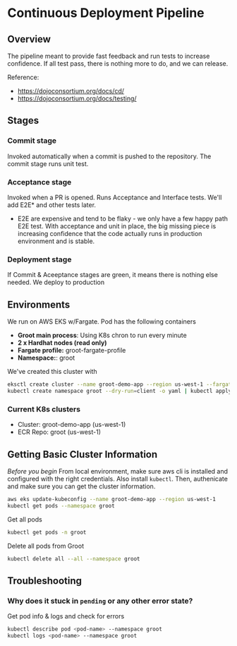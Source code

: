 # Continuous Deployment Pipeline

## Overview

The pipeline meant to provide fast feedback and run tests to increase confidence. If all test pass, there is nothing more to do, and we can release.

Reference: 
- https://dojoconsortium.org/docs/cd/
- https://dojoconsortium.org/docs/testing/

## Stages

### Commit stage

Invoked automatically when a commit is pushed to the repository. The commit stage runs unit test.

### Acceptance stage

Invoked when a PR is opened. Runs Acceptance and Interface tests.
We'll add E2E* and other tests later.

* E2E are expensive and tend to be flaky - we only have a few happy path E2E test. With acceptance and unit in place, the big missing piece is increasing confidence that the code actually runs in production environment and is stable.

### Deployment stage

If Commit & Aceeptance stages are green, it means there is nothing else needed. We deploy to production

## Environments

We run on AWS EKS w/Fargate. Pod has the following containers
- **Groot main process**: Using K8s chron to run every minute
- **2 x Hardhat nodes (read only)**
- **Fargate profile:** groot-fargate-profile
- **Namespace:**: groot


We've created this cluster with
```bash
eksctl create cluster --name groot-demo-app --region us-west-1 --fargate
kubectl create namespace groot --dry-run=client -o yaml | kubectl apply -f -
```

### Current K8s clusters
- Cluster: groot-demo-app (us-west-1)
- ECR Repo: groot (us-west-1)

## Getting Basic Cluster Information

_*Before you begin*_
From local environment, make sure aws cli is installed and configured with the right credentials. Also install `kubectl`.
Then, authenicate and make sure you can get the cluster information.

```bash
aws eks update-kubeconfig --name groot-demo-app --region us-west-1
kubectl get pods --namespace groot
```

Get all pods
```bash
kubectl get pods -n groot
```

Delete  all pods from Groot
```bash
kubectl delete all --all --namespace groot
```

## Troubleshooting

### Why does it stuck in `pending` or any other error state?

Get pod info & logs and check for errors
```bash
kubectl describe pod <pod-name> --namespace groot
kubectl logs <pod-name> --namespace groot
```
